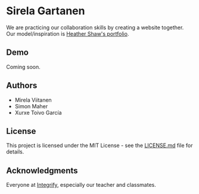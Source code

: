# Sirela Gartanen

We are practicing our collaboration skills by creating a website together. Our model/inspiration is [Heather Shaw's portfolio](http://heathershaw.com/).

## Demo

Coming soon.

## Authors

- Mirela Viitanen 
- Simon Maher
- Xurxe Toivo García

## License

This project is licensed under the MIT License - see the [LICENSE.md](LICENSE.md) file for details.

## Acknowledgments

Everyone at [Integrify](https://github.com/Integrify-Finland), especially our teacher and classmates.
